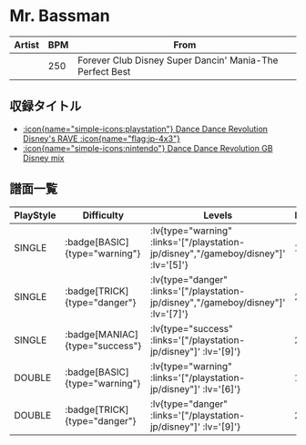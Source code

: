 # Mr. Bassman

|Artist|BPM|From|
|------|---|----|
||250|Forever Club Disney Super Dancin' Mania-The Perfect Best|

## 収録タイトル

- [ :icon{name="simple-icons:playstation"} Dance Dance Revolution Disney's RAVE :icon{name="flag:jp-4x3"} ](/playstation-jp/disney)
- [ :icon{name="simple-icons:nintendo"} Dance Dance Revolution GB Disney mix](/gameboy/disney)

## 譜面一覧

|PlayStyle|Difficulty|Levels|Notes|Movie|
|---------|----------|------|-----|-----|
|SINGLE| :badge[BASIC]{type="warning"} | :lv{type="warning" :links='["/playstation-jp/disney","/gameboy/disney"]' :lv='[5]'} |170/0||
|SINGLE| :badge[TRICK]{type="danger"} | :lv{type="danger" :links='["/playstation-jp/disney","/gameboy/disney"]' :lv='[7]'} |249/0||
|SINGLE| :badge[MANIAC]{type="success"} | :lv{type="success" :links='["/playstation-jp/disney"]' :lv='[9]'} |288/0||
|DOUBLE| :badge[BASIC]{type="warning"} | :lv{type="warning" :links='["/playstation-jp/disney"]' :lv='[6]'} |185/0||
|DOUBLE| :badge[TRICK]{type="danger"} | :lv{type="danger" :links='["/playstation-jp/disney"]' :lv='[9]'} |268/0||
